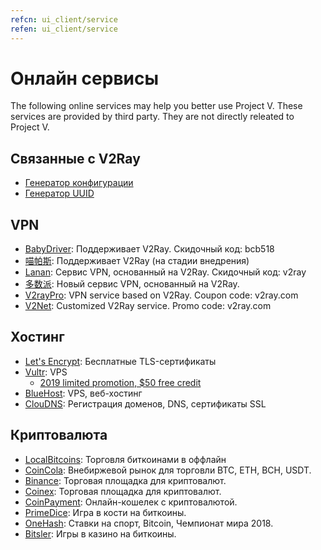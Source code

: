 ```yaml
---
refcn: ui_client/service
refen: ui_client/service
---
```

# Онлайн сервисы

The following online services may help you better use Project V. These services are provided by third party. They are not directly releated to Project V.

## Связанные с V2Ray

* [Генератор конфигурации](https://htfy96.github.io/v2ray-config-gen/)
* [Генератор UUID](https://www.uuidtools.com/)

## VPN

* [BabyDriver](http://babydriver.me/): Поддерживает V2Ray. Скидочный код: bcb518
* [喵帕斯](https://xn--i2ru8q2qg.com/): Поддерживает V2Ray (на стадии внедрения)
* [Lanan](https://xn--sjt174g.com/): Сервис VPN, основанный на V2Ray. Скидочный код: v2ray
* [多数派](https://dspi.io/aff.php?aff=7): Новый сервис VPN, основанный на V2Ray.
* [V2rayPro](https://myv2.us/): VPN service based on V2Ray. Coupon code: v2ray.com
* [V2Net](http://v2net.org/): Customized V2Ray service. Promo code: v2ray.com

## Хостинг

* [Let's Encrypt](https://letsencrypt.org/): Бесплатные TLS-сертификаты
* [Vultr](https://www.vultr.com/?ref=7269307): VPS 
  * [2019 limited promotion, $50 free credit](https://www.vultr.com/?ref=7783021-4F)
* [BlueHost](https://www.bluehost.com/track/v2ray/): VPS, веб-хостинг
* [ClouDNS](https://www.cloudns.net/aff/id/244749/): Регистрация доменов, DNS, сертификаты SSL

## Криптовалюта

* [LocalBitcoins](https://localbitcoins.com/?ch=khtm): Торговля биткоинами в оффлайн
* [CoinCola](https://www.coincola.com/mobile/signup?ref=QAcvfy2g): Внебиржевой рынок для торговли BTC, ETH, BCH, USDT.
* [Binance](https://www.binance.com/?ref=35382451): Торговая площадка для криптовалют.
* [Coinex](https://www.coinex.com/account/signup?refer_code=r3fmp): Торговая площадка для криптовалют.
* [CoinPayment](https://www.coinpayments.net/index.php?ref=abc5f542afed6b37b4b3d7fb83242d18): Онлайн-кошелек с криптовалютой.
* [PrimeDice](https://primedice.com/?c=default): Игра в кости на биткоины.
* [OneHash](https://www.onehash.com/?ap=56d52158f7e04b169ec54d): Ставки на спорт, Bitcoin, Чемпионат мира 2018.
* [Bitsler](https://www.bitsler.com/?ref=VictoriaR): Игры в казино на биткоины.